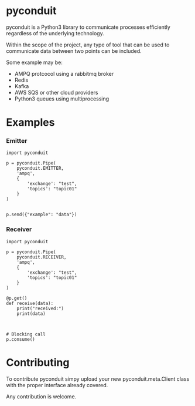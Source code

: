 # pyconduit

pyconduit is a Python3 library to communicate processes efficiently regardless of the underlying technology.

Within the scope of the project, any type of tool that can be used to communicate data between two points can be included.

Some example may be:

* AMPQ protcocol using a rabbitmq broker
* Redis
* Kafka 
* AWS SQS or other cloud providers
* Python3 queues using multiprocessing

# Examples

### Emitter
```
import pyconduit

p = pyconduit.Pipe(
    pyconduit.EMITTER, 
    'ampq', 
    {
        'exchange': "test", 
        'topics': "topic01"
    }
)


p.send({"example": "data"})
```

### Receiver
```
import pyconduit

p = pyconduit.Pipe(
    pyconduit.RECEIVER, 
    'ampq', 
    {
        'exchange': "test", 
        'topics': "topic01"
    }
)

@p.get()
def receive(data):
    print("received:")
    print(data)



# Blocking call
p.consume()
```

# Contributing

To contribute pyconduit simpy upload your new pyconduit.meta.Client class with the proper interface already covered.

Any contribution is welcome.




